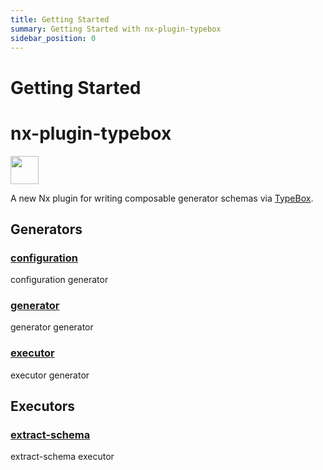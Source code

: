 ```yaml
---
title: Getting Started
summary: Getting Started with nx-plugin-typebox
sidebar_position: 0
---
```


# Getting Started

# nx-plugin-typebox

<a alt="Nx logo" href="https://nx.dev" target="_blank" rel="noreferrer"><img src="https://raw.githubusercontent.com/nrwl/nx/master/images/nx-logo.png" width="45"/></a>

A new Nx plugin for writing composable generator schemas via [TypeBox](https://www.npmjs.com/package/@sinclair/typebox).

## Generators

### [configuration](generators/configuration.md)

configuration generator

### [generator](generators/generator.md)

generator generator

### [executor](generators/executor.md)

executor generator

## Executors

### [extract-schema](executors/extract-schema.md)

extract-schema executor

